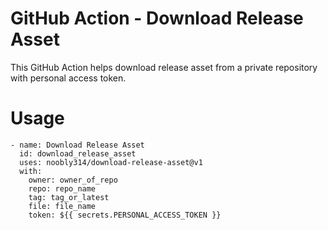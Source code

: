 # GitHub Action - Download Release Asset

This GitHub Action helps download release asset from a private repository with personal access token.

# Usage

```
- name: Download Release Asset
  id: download_release_asset
  uses: noobly314/download-release-asset@v1
  with:
    owner: owner_of_repo
    repo: repo_name
    tag: tag_or_latest
    file: file_name
    token: ${{ secrets.PERSONAL_ACCESS_TOKEN }}
```
